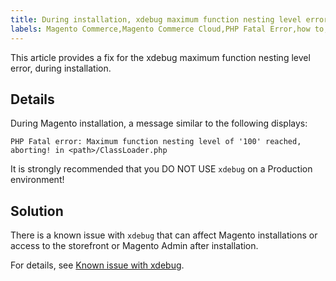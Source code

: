 ```yaml
---
title: During installation, xdebug maximum function nesting level error
labels: Magento Commerce,Magento Commerce Cloud,PHP Fatal Error,how to,level,nesting,xdebug
---
```


This article provides a fix for the xdebug maximum function nesting level error, during installation.

## Details

During Magento installation, a message similar to the following displays:

<pre><code class="language-text">PHP Fatal error: Maximum function nesting level of '100' reached, aborting! in &lt;path>/ClassLoader.php</code></pre>

 

<p class="warning">It is strongly recommended that you DO NOT USE <code>xdebug</code> on a Production environment!</p>

## Solution

There is a known issue with `` xdebug `` that can affect Magento installations or access to the storefront or Magento Admin after installation.

For details, see [Known issue with xdebug](https://support.magento.com/hc/en-us/articles/360034242212).